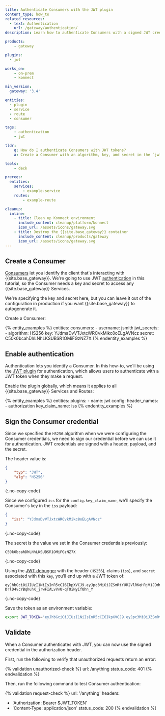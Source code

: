 ```yaml
---
title: Authenticate Consumers with the JWT plugin
content_type: how_to
related_resources:
  - text: Authentication
    url: /gateway/authentication/
description: Learn how to authenticate Consumers with a signed JWT credential.

products:
    - gateway

plugins:
  - jwt

works_on:
    - on-prem
    - konnect

min_version:
  gateway: '3.4'

entities: 
  - plugin
  - service
  - route
  - consumer

tags:
    - authentication
    - jwt

tldr:
    q: How do I authenticate Consumers with JWT tokens?
    a: Create a Consumer with an algorithm, key, and secret in the `jwt_secrets` configuration. Enable the JWT plugin globally, and authenticate with the signed Consumer credentials.

tools:
    - deck

prereqs:
  entities:
    services:
        - example-service
    routes:
        - example-route

cleanup:
  inline:
    - title: Clean up Konnect environment
      include_content: cleanup/platform/konnect
      icon_url: /assets/icons/gateway.svg
    - title: Destroy the {{site.base_gateway}} container
      include_content: cleanup/products/gateway
      icon_url: /assets/icons/gateway.svg
---
```


## Create a Consumer

[Consumers](/gateway/entities/consumer/) let you identify the client that's interacting with {{site.base_gateway}}.
We're going to use JWT [authentication](/gateway/authentication/) in this tutorial, so the Consumer needs a key and secret to access any {{site.base_gateway}} Services. 

We're specifying the key and secret here, but you can leave it out of the configuration in production if you want {{site.base_gateway}} to autogenerate it. 

Create a Consumer:

{% entity_examples %}
entities:
  consumers:
    - username: jsmith
      jwt_secrets:
         - algorithm: HS256
           key: YJdmaDvVTJxtcWRCvkMikc8oELgAVNcz
           secret: C50k0bcahDhLNhLKSUBSR1OMiFGzNZ7X
{% endentity_examples %}

## Enable authentication

Authentication lets you identify a Consumer. In this how-to, we'll be using the [JWT plugin](/plugins/jwt/) for authentication, which allows users to authenticate with a JWT token when they make a request.

Enable the plugin globally, which means it applies to all {{site.base_gateway}} Services and Routes:

{% entity_examples %}
entities:
  plugins:
    - name: jwt
      config:
        header_names: 
        - authorization
        key_claim_name: iss
{% endentity_examples %}

## Sign the Consumer credential

Since we specified the `HS256` algorithm when we were configuring the Consumer credentials, we need to sign our credential before we can use it for authentication. JWT credentials are signed with a header, payload, and the secret.

The header value is:

```json
{
    "typ": "JWT",
    "alg": "HS256"
}
```
{:.no-copy-code}

Since we configured `iss` for the `config.key_claim_name`, we'll specify the Consumer's key in the `iss` payload:

```json
{
   "iss": "YJdmaDvVTJxtcWRCvkMikc8oELgAVNcz"
}
```
{:.no-copy-code}

The secret is the value we set in the Consumer credentials previously:
```
C50k0bcahDhLNhLKSUBSR1OMiFGzNZ7X
```
{:.no-copy-code}

Using the [JWT debugger](https://jwt.io) with the header (`HS256`), claims (`iss`), and `secret` associated with this `key`, you’ll end up with a JWT token of:

```
eyJhbGciOiJIUzI1NiIsInR5cCI6IkpXVCJ9.eyJpc3MiOiJZSmRtYUR2VlRKeHRjV1JDdmtNaWtjOG9FTGdBVk5jeiJ9.xG-DrlD4vcYBqhuhK_jrwFIALvVvU-qTOiNyIfUhn_Y
```
{:.no-copy-code}

Save the token as an environment variable:
```bash
export JWT_TOKEN="eyJhbGciOiJIUzI1NiIsInR5cCI6IkpXVCJ9.eyJpc3MiOiJZSmRtYUR2VlRKeHRjV1JDdmtNaWtjOG9FTGdBVk5jeiJ9.xG-DrlD4vcYBqhuhK_jrwFIALvVvU-qTOiNyIfUhn_Y"
```

## Validate

When a Consumer authenticates with JWT, you can now use the signed credential in the authorization header.

First, run the following to verify that unauthorized requests return an error:

<!--vale off-->
{% validation unauthorized-check %}
url: /anything
status_code: 401
{% endvalidation %}
<!--vale on-->

Then, run the following command to test Consumer authentication:

{% validation request-check %}
url: '/anything'
headers:
  - 'Authorization: Bearer $JWT_TOKEN'
  - 'Content-Type: application/json'
status_code: 200
{% endvalidation %}
